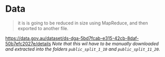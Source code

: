 # Data

> it is is going to be reduced in size using MapReduce, and then exported to another file.

<https://data.gov.au/dataset/ds-dga-5bd7fcab-e315-42cb-8daf-50b7efc2027e/details>
*Note that this wil have to be manually downloaded and extracted into the folders `public_split_1_10` and `public_split_11_20`.*
